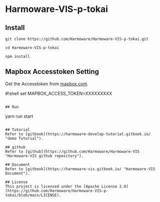 # Harmoware-VIS-p-tokai

## Install
```
git clone https://github.com/Harmoware/Harmoware-VIS-p-tokai.git

cd Harmoware-VIS-p-tokai

npm install
```

## Mapbox Accesstoken Setting
Get the Accesstoken from [mapbox.com](https://www.mapbox.com/ "mapbox.com").

#!shell
 set MAPBOX_ACCESS_TOKEN=XXXXXXXXX
```

## Run
```
yarn run start
```

## Tutorial
Refer to [gitbook](https://harmoware-develop-tutorial.gitbook.io/ "demo Tutorial").

## github
Refer to [github](https://github.com/Harmoware/Harmoware-VIS "Harmoware-VIS github repository").

## Document
Refer to [gitbook](https://harmoware-vis.gitbook.io/ "Harmoware-VIS Document").

## License
This project is licensed under the [Apache License 2.0](https://github.com/Harmoware/Harmoware-VIS-p-tokai/blob/main/LICENSE).
